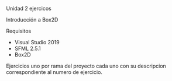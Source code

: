 Unidad 2 ejercicos

Introducción a Box2D

Requisitos
- Visual Studio 2019
- SFML 2.5.1
- Box2D

Ejercicios uno por rama del proyecto cada uno con su descripcion correspondiente al numero de ejercicio.
